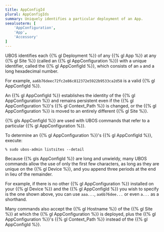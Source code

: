 ```yaml
---
title: AppConfigId
plural: AppConfigIds
summary: Uniquely identifies a particular deployment of an App.
seealsoterm: [
    'AppConfiguration',
    'App',
    'Accessory'
]
---
```


UBOS identifies each {{% gl Deployment %}} of any {{% gl App %}} at any {{% gl Site %}}
(called an {{% gl AppConfiguration %}}) with a unique identifier, called the
{{% gl AppConfigId %}}, which consists of an ``a`` and a long hexadecimal number.

For example, ``aa6b76deec72fc2e86c812372e5922b9533ca2d58`` is a valid
{{% gl AppConfigId %}}.

An  {{% gl AppConfigId %}} establishes the identity of the {{% gl AppConfiguration %}}
and remains persistent even if the {{% gl AppConfiguration %}}'s
{{% gl Context_Path %}} is changed, or the {{% gl AppConfiguration %}} is moved
to an entirely different {{% gl Site %}}.

{{% gls AppConfigId %}} are used with UBOS commands that refer to a
particular {{% gl AppConfiguration %}}.

To determine an {{% gl AppConfiguration %}}'s {{% gl AppConfigId %}}, execute:

```
% sudo ubos-admin listsites --detail
```

Because {{% gls AppConfigId %}} are long and unwieldy, many UBOS commands allow
the use of only the first few characters, as long as they are unique on the
{{% gl Device %}}, and you append three periods at the end in lieu of the
remainder.

For example, if there is no other {{% gl AppConfiguration %}} installed on your
{{% gl Device %}} and the {{% gl AppConfigId %}} you wish to specify is the one
shown above, you can use ``aaa...``, ``aa6b76dee...`` or even ``a...`` as
a shorthand.

Many commands also accept the {{% gl Hostname %}} of the {{% gl Site %}} at which
the {{% gl AppConfiguration %}} is deployed, plus the {{% gl AppConfiguration %}}'s
{{% gl Context_Path %}} instead of the {{% gl AppConfigId %}}.
